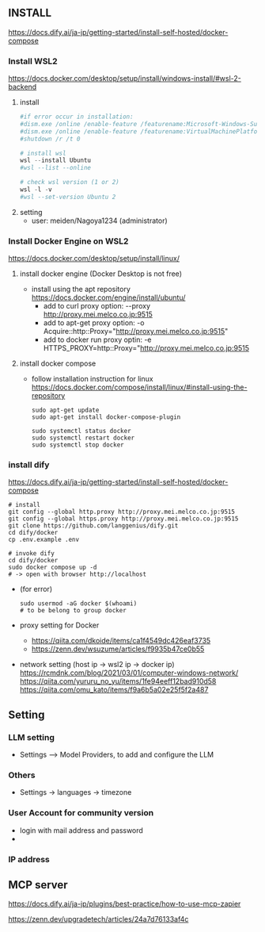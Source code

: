 ## INSTALL
https://docs.dify.ai/ja-jp/getting-started/install-self-hosted/docker-compose

### Install WSL2
https://docs.docker.com/desktop/setup/install/windows-install/#wsl-2-backend

1. install
    ```powershell
    #if error occur in installation:
    #dism.exe /online /enable-feature /featurename:Microsoft-Windows-Subsystem-Linux /all /norestart
    #dism.exe /online /enable-feature /featurename:VirtualMachinePlatform /all /norestart
    #shutdown /r /t 0

    # install wsl
    wsl --install Ubuntu
    #wsl --list --online

    # check wsl version (1 or 2)
    wsl -l -v
    #wsl --set-version Ubuntu 2
    ```
2. setting
    - user: meiden/Nagoya1234  (administrator)


### Install Docker Engine on WSL2
https://docs.docker.com/desktop/setup/install/linux/

1. install docker engine  (Docker Desktop is not free)
    - install using the apt repository
      https://docs.docker.com/engine/install/ubuntu/
      - add to curl proxy option: --proxy http://proxy.mei.melco.co.jp:9515
      - add to apt-get proxy option: -o Acquire::http::Proxy="http://proxy.mei.melco.co.jp:9515"
      - add to docker run proxy optin: -e HTTPS_PROXY=http::Proxy="http://proxy.mei.melco.co.jp:9515
      
1. install docker compose
    - follow installation instruction for linux
      https://docs.docker.com/compose/install/linux/#install-using-the-repository
      ```
      sudo apt-get update
      sudo apt-get install docker-compose-plugin

      sudo systemctl status docker
      sudo systemctl restart docker
      sudo systemctl stop docker

      ```
### install dify
https://docs.dify.ai/ja-jp/getting-started/install-self-hosted/docker-compose

```
# install
git config --global http.proxy http://proxy.mei.melco.co.jp:9515
git config --global https.proxy http://proxy.mei.melco.co.jp:9515
git clone https://github.com/langgenius/dify.git
cd dify/docker
cp .env.example .env

# invoke dify
cd dify/docker
sudo docker compose up -d
# -> open with browser http://localhost
```    

* (for error) 
  ```
  sudo usermod -aG docker $(whoami) 
  # to be belong to group docker
  ```

* proxy setting for Docker
  * https://qiita.com/dkoide/items/ca1f4549dc426eaf3735
  * https://zenn.dev/wsuzume/articles/f9935b47ce0b55

* network setting (host ip -> wsl2 ip -> docker ip)
https://rcmdnk.com/blog/2021/03/01/computer-windows-network/
https://qiita.com/yururu_no_yu/items/1fe94eeff12bad910d58
https://qiita.com/omu_kato/items/f9a6b5a02e25f5f2a487


## Setting

### LLM setting
- Settings —> Model Providers,  to add and configure the LLM
### Others
- Settings -> languages -> timezone

### User Account for community version
- login with mail address and password
- 

### IP address


## MCP server
https://docs.dify.ai/ja-jp/plugins/best-practice/how-to-use-mcp-zapier

https://zenn.dev/upgradetech/articles/24a7d76133af4c